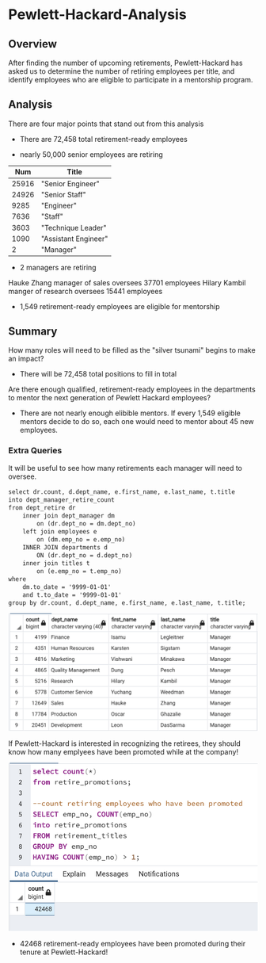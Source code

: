 # Pewlett-Hackard-Analysis

## Overview

After finding the number of upcoming retirements, Pewlett-Hackard has asked us to determine the number of retiring employees per title, and identify employees who are eligible to participate in a mentorship program. 

## Analysis

There are four major points that stand out from this analysis

- There are 72,458 total retirement-ready employees

- nearly 50,000 senior employees are retiring

| Num    | Title | 
| ----------- | ----------- |
|25916 |	"Senior Engineer" |
|24926 |	"Senior Staff" |
|9285 |	"Engineer" |
|7636 |	"Staff" |
|3603 |	"Technique Leader" |
|1090 |	"Assistant Engineer" |
|2 | "Manager" |

- 2 managers are retiring

Hauke Zhang manager of sales oversees 37701 employees
Hilary Kambil manger of research oversees 15441 employees

- 1,549 retirement-ready employees are eligible for mentorship 

## Summary


How many roles will need to be filled as the "silver tsunami" begins to make an impact?
- There will be 72,458 total positions to fill in total

Are there enough qualified, retirement-ready employees in the departments to mentor the next generation of Pewlett Hackard employees? 
- There are not nearly enough elibible mentors. If every 1,549 eligible mentors decide to do so, each one would need to mentor about 45 new employees.

### Extra Queries

It will be useful to see how many retirements each manager will need to oversee.
 
```
select dr.count, d.dept_name, e.first_name, e.last_name, t.title
into dept_manager_retire_count
from dept_retire dr
	inner join dept_manager dm
		on (dr.dept_no = dm.dept_no)
	left join employees e
		on (dm.emp_no = e.emp_no)
	INNER JOIN departments d
        ON (dr.dept_no = d.dept_no)
	inner join titles t
		on (e.emp_no = t.emp_no)
where 
	dm.to_date = '9999-01-01'
	and t.to_date = '9999-01-01'
group by dr.count, d.dept_name, e.first_name, e.last_name, t.title;
```

![Department Managers Retiree Count](https://github.com/Olibabba/Pewlett-Hackard-Analysis/blob/main/data/Dept_Managers.png)


If Pewlett-Hackard is interested in recognizing the retirees, they should know how many emplyees have been promoted while at the company!

![Retiree Promotions](https://github.com/Olibabba/Pewlett-Hackard-Analysis/blob/main/data/retiree_promotions.png)

- 42468 retirement-ready employees have been promoted during their tenure at Pewlett-Hackard!